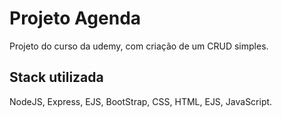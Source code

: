 
# Projeto Agenda

Projeto do curso da udemy, com criação de um CRUD simples.





## Stack utilizada

NodeJS, Express, EJS, BootStrap, CSS, HTML, EJS, JavaScript.

